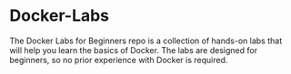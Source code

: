 # Docker-Labs
The Docker Labs for Beginners repo is a collection of hands-on labs that will help you learn the basics of Docker. The labs are designed for beginners, so no prior experience with Docker is required.
